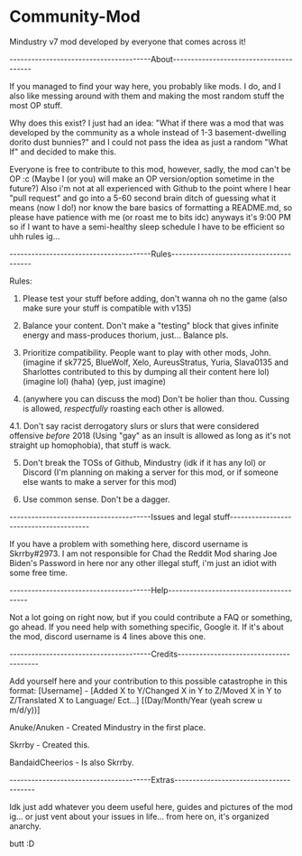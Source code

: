 # Community-Mod
Mindustry v7 mod developed by everyone that comes across it!

---------------------------------------About---------------------------------------

If you managed to find your way here, you probably like mods. I do, and I also like messing around with them and making the most random stuff the most OP stuff.

Why does this exist? I just had an idea: "What if there was a mod that was developed by the community as a whole instead of 1-3 basement-dwelling dorito dust bunnies?" and I could not pass the idea as just a random "What If" and decided to make this.

Everyone is free to contribute to this mod, however, sadly, the mod can't be OP :c (Maybe I (or you) will make an OP version/option sometime in the future?)
Also i'm not at all experienced with Github to the point where I hear "pull request" and go into a 5-60 second brain ditch of guessing what it means (now I do!) nor know the bare basics of formatting a README.md, so please have patience with me (or roast me to bits idc) anyways it's 9:00 PM so if I want to have a semi-healthy sleep schedule I have to be efficient so uhh rules ig...

---------------------------------------Rules---------------------------------------

Rules:
  1. Please test your stuff before adding, don't wanna oh no the game (also make sure your stuff is compatible with v135)
  
  2. Balance your content. Don't make a "testing" block that gives infinite energy and mass-produces thorium, just... Balance pls.
  
  3. Prioritize compatibility. People want to play with other mods, John. (imagine if sk7725, BlueWolf, Xelo, AureusStratus, Yuria, Slava0135 and Sharlottes contributed to this by dumping all their content here lol) (imagine lol) (haha) (yep, just imagine)
  
  4. (anywhere you can discuss the mod) Don't be holier than thou. Cussing is allowed, *respectfully* roasting each other is allowed. 
   
   4.1. Don't say racist derrogatory slurs or slurs that were considered offensive *before* 2018 (Using "gay" as an insult is allowed as long as it's not straight up homophobia), that stuff is wack.
  
  5. Don't break the TOSs of Github, Mindustry (idk if it has any lol) or Discord (I'm planning on making a server for this mod, or if someone else wants to make a server for this mod)
  
  6. Use common sense. Don't be a dagger.

---------------------------------------Issues and legal stuff---------------------------------------

If you have a problem with something here, discord username is Skrrby#2973.
I am not responsible for Chad the Reddit Mod sharing Joe Biden's Password in here nor any other illegal stuff, i'm just an idiot with some free time.

---------------------------------------Help---------------------------------------

Not a lot going on right now, but if you could contribute a FAQ or something, go ahead.
If you need help with something specific, Google it. If it's about the mod, discord username is 4 lines above this one.

---------------------------------------Credits---------------------------------------

Add yourself here and your contribution to this possible catastrophe in this format:
[Username] - [Added X to Y/Changed X in Y to Z/Moved X in Y to Z/Translated X to Language/ Ect...] [(Day/Month/Year (yeah screw u m/d/y))]

 
 Anuke/Anuken - Created Mindustry in the first place.

 Skrrby - Created this.

 BandaidCheerios - Is also Skrrby.

---------------------------------------Extras---------------------------------------

Idk just add whatever you deem useful here, guides and pictures of the mod ig... or just vent about your issues in life... from here on, it's organized anarchy.

butt :D